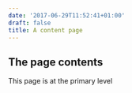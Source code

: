 ```yaml
---
date: '2017-06-29T11:52:41+01:00'
draft: false
title: A content page
---
```


## The page contents

This page is at the primary level
